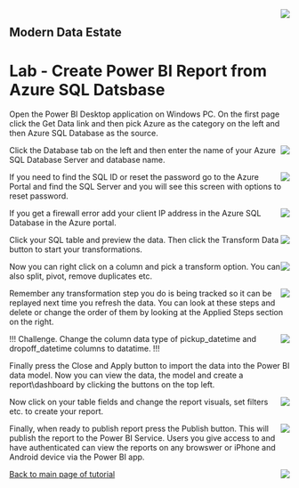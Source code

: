 <img style="float: right;" src="../../graphics/solutions-microsoft-logo-small.png">

## Modern Data Estate
# Lab - Create Power BI Report from Azure SQL Datsbase

Open the Power BI Desktop application on Windows PC. On the first page
click the Get Data link and then pick Azure as the category on the left
and then Azure SQL Database as the source.

<img style="float: right;" src="../../graphics/PBI_SQL1.png">

Click the Database tab on the left and then enter the name of your Azure SQL Database Server and database name.

<img style="float: right;" src="../../graphics/PBI_SQL3.png">

If you need to find the SQL ID or reset the password go to the Azure Portal and find 
the SQL Server and you will see this screen with options to reset password.

<img style="float: right;" src="../../graphics/PBI_SQL4.png">

If you get a firewall error add your client IP address in the Azure SQL Database 
in the Azure portal.

<img style="float: right;" src="../../graphics/PBI_SQL5.png">

Click your SQL table and preview the data. Then click the Transform Data button to
start your transformations. 

<img style="float: right;" src="../../graphics/PBI_SQL6.png">

Now you can right click on a column and pick a transform option. You can also split, pivot, remove duplicates etc.

<img style="float: right;" src="../../graphics/PBI_SQL7.png">

Remember any transformation step you do is being tracked so it can be replayed next time you refresh
the data. You can look at these steps and delete or change the order of them by looking at
the Applied Steps section on the right. 

<img style="float: right;" src="../../graphics/PBI_SQL8.png">

!!! Challenge. Change the column data type of pickup_datetime and dropoff_datetime columns to datatime. !!!

Finally press the Close and Apply button to import the data into the Power BI data model. 
Now you can view the data, the model and create a report\dashboard by clicking the buttons
on the top left.  

<img style="float: right;" src="../../graphics/PBI_SQL9.png">

Now click on your table fields and change the report visuals, set filters etc. to create your report.

<img style="float: right;" src="../../graphics/PBI_SQL10.png">

Finally, when ready to publish report press the Publish button.
This will publish the report to the Power BI Service. Users you give access to and 
have authenticated can view the reports on any browswer or iPhone and Android device via
the Power BI app.

<img style="float: right;" src="../../graphics/PBI_SQL11.png">


[Back to main page of tutorial](https://github.com/krepko7/Modern-Data-Estate)